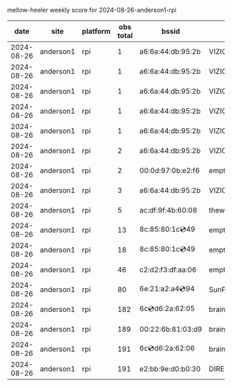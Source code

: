 mellow-heeler weekly score for 2024-08-26-anderson1-rpi

|date|site|platform|obs total|bssid|ssid|lat|lng|
|--|--|--|--|--|--|--|--|
|2024-08-26|anderson1|rpi|1|a6:6a:44:db:95:2b|VIZIOCastAudio2186|0|0|
|2024-08-26|anderson1|rpi|1|a6:6a:44:db:95:2b|VIZIOCastAudio4438|0|0|
|2024-08-26|anderson1|rpi|1|a6:6a:44:db:95:2b|VIZIOCastAudio5811|0|0|
|2024-08-26|anderson1|rpi|1|a6:6a:44:db:95:2b|VIZIOCastAudio4826|0|0|
|2024-08-26|anderson1|rpi|1|a6:6a:44:db:95:2b|VIZIOCastAudio8813|0|0|
|2024-08-26|anderson1|rpi|2|a6:6a:44:db:95:2b|VIZIOCastAudio8725|0|0|
|2024-08-26|anderson1|rpi|2|00:0d:97:0b:e2:f6|empty_ssid|0|0|
|2024-08-26|anderson1|rpi|3|a6:6a:44:db:95:2b|VIZIOCastAudio1694|0|0|
|2024-08-26|anderson1|rpi|5|ac:df:9f:4b:60:08|theweef|0|0|
|2024-08-26|anderson1|rpi|13|8c:85:80:1c:cd:49|empty_ssid|0|0|
|2024-08-26|anderson1|rpi|18|8c:85:80:1c:cd:49|empty_ssid|0|0|
|2024-08-26|anderson1|rpi|46|c2:d2:f3:df:aa:06|empty_ssid|0|0|
|2024-08-26|anderson1|rpi|80|6e:21:a2:a4:cd:94|SunPower21450|0|0|
|2024-08-26|anderson1|rpi|182|6c:cd:d6:2a:62:05|braingang2_5GEXT|0|0|
|2024-08-26|anderson1|rpi|189|00:22:6b:81:03:d9|braingang2|0|0|
|2024-08-26|anderson1|rpi|191|6c:cd:d6:2a:62:06|braingang2_2GEXT|0|0|
|2024-08-26|anderson1|rpi|191|e2:bb:9e:d0:b0:30|DIRECT-9ED03030|0|0|
